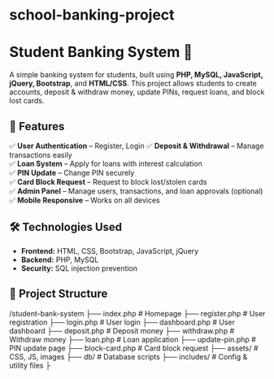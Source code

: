 # school-banking-project

# Student Banking System 🏦  

A simple banking system for students, built using **PHP, MySQL, JavaScript, jQuery, Bootstrap**, and **HTML/CSS**. This project allows students to create accounts, deposit & withdraw money, update PINs, request loans, and block lost cards.  

## 🚀 Features  
✅ **User Authentication** – Register, Login
✅ **Deposit & Withdrawal** – Manage transactions easily  
✅ **Loan System** – Apply for loans with interest calculation  
✅ **PIN Update** – Change PIN securely  
✅ **Card Block Request** – Request to block lost/stolen cards  
✅ **Admin Panel** – Manage users, transactions, and loan approvals (optional)  
✅ **Mobile Responsive** – Works on all devices  

## 🛠️ Technologies Used  
- **Frontend:** HTML, CSS, Bootstrap, JavaScript, jQuery  
- **Backend:** PHP, MySQL  
- **Security:** SQL injection prevention  

## 📂 Project Structure  
/student-bank-system ├── index.php # Homepage ├── register.php # User registration ├── login.php # User login ├── dashboard.php # User dashboard ├── deposit.php # Deposit money ├── withdraw.php # Withdraw money ├── loan.php # Loan application ├── update-pin.php # PIN update page ├── block-card.php # Card block request ├── assets/ # CSS, JS, images ├── db/ # Database scripts ├── includes/ # Config & utility files ├
